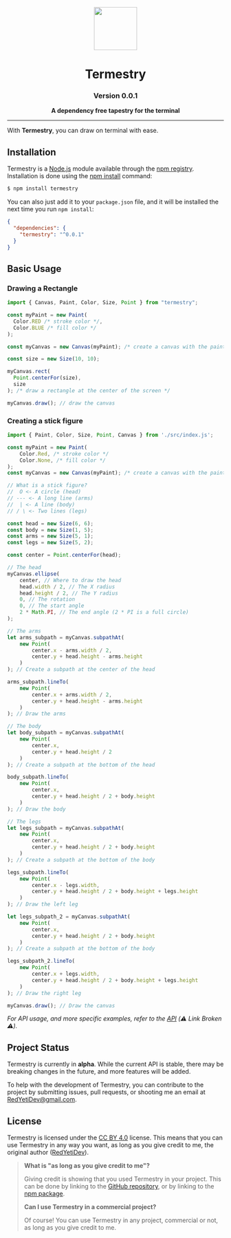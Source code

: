 <div align="center">
<img 
    src="https://raw.githubusercontent.com/RedYetiDev/termestry/gh-pages/logo.svg"
    width="100"
/>

# Termestry

### Version 0.0.1

**A dependency free tapestry for the terminal**

</div>

---

With **Termestry**, you can draw on terminal with ease.

## Installation

Termestry is a [Node.js](https://nodejs.org/en/) module available through the [npm registry](https://www.npmjs.com/). Installation is done using the [npm install](https://docs.npmjs.com/getting-started/installing-npm-packages-locally) command:

```bash
$ npm install termestry
```

You can also just add it to your `package.json` file, and it will be installed the next time you run `npm install`:

```json
{
  "dependencies": {
    "termestry": "^0.0.1"
  }
}
```

## Basic Usage

### Drawing a Rectangle

```js
import { Canvas, Paint, Color, Size, Point } from "termestry";

const myPaint = new Paint(
  Color.RED /* stroke color */,
  Color.BLUE /* fill color */
);

const myCanvas = new Canvas(myPaint); /* create a canvas with the paint */

const size = new Size(10, 10);

myCanvas.rect(
  Point.centerFor(size),
  size
); /* draw a rectangle at the center of the screen */

myCanvas.draw(); // draw the canvas
```

### Creating a stick figure

```js
import { Paint, Color, Size, Point, Canvas } from './src/index.js';

const myPaint = new Paint(
    Color.Red, /* stroke color */
    Color.None, /* fill color */
);
const myCanvas = new Canvas(myPaint); /* create a canvas with the paint */

// What is a stick figure?
//  O <- A circle (head)
// --- <- A long line (arms)
//  | <- A line (body)
// / \ <- Two lines (legs)

const head = new Size(6, 6);
const body = new Size(1, 5);
const arms = new Size(5, 1);
const legs = new Size(5, 2);

const center = Point.centerFor(head);

// The head
myCanvas.ellipse(
    center, // Where to draw the head
    head.width / 2, // The X radius
    head.height / 2, // The Y radius
    0, // The rotation
    0, // The start angle
    2 * Math.PI, // The end angle (2 * PI is a full circle)
);

// The arms
let arms_subpath = myCanvas.subpathAt(
    new Point(
        center.x - arms.width / 2,
        center.y + head.height - arms.height
    )
); // Create a subpath at the center of the head

arms_subpath.lineTo(
    new Point(
        center.x + arms.width / 2,
        center.y + head.height - arms.height
    )
); // Draw the arms

// The body
let body_subpath = myCanvas.subpathAt(
    new Point(
        center.x,
        center.y + head.height / 2
    )
); // Create a subpath at the bottom of the head

body_subpath.lineTo(
    new Point(
        center.x,
        center.y + head.height / 2 + body.height
    )
); // Draw the body

// The legs
let legs_subpath = myCanvas.subpathAt(
    new Point(
        center.x,
        center.y + head.height / 2 + body.height
    )
); // Create a subpath at the bottom of the body

legs_subpath.lineTo(
    new Point(
        center.x - legs.width,
        center.y + head.height / 2 + body.height + legs.height
    )
); // Draw the left leg

let legs_subpath_2 = myCanvas.subpathAt(
    new Point(
        center.x,
        center.y + head.height / 2 + body.height
    )
); // Create a subpath at the bottom of the body

legs_subpath_2.lineTo(
    new Point(
        center.x + legs.width,
        center.y + head.height / 2 + body.height + legs.height
    )
); // Draw the right leg

myCanvas.draw(); // Draw the canvas
```

_For API usage, and more specific examples, refer to the [API](https://termestry.js.org/) (⚠️ Link Broken ⚠️)._

## Project Status

Termestry is currently in **alpha**. While the current API is stable, there may be breaking changes in the future, and more features will be added.

To help with the development of Termestry, you can contribute to the project by submitting issues, pull requests, or shooting me an email at [RedYetiDev@gmail.com](mailto:redyetidev@gmail.com).

## License

Termestry is licensed under the [CC BY 4.0](https://creativecommons.org/licenses/by/4.0/) license. This means that you can use Termestry in any way you want, as long as you give credit to me, the original author ([RedYetiDev](https://redyetidev.github.io)).

> **What is "as long as you give credit to me"?**
>
> Giving credit is showing that you used Termestry in your project. This can be done by linking to the [GitHub repository](https://github.com/RedYetiDev/termestry), or by linking to the [npm package](https://www.npmjs.com/package/termestry).
>
> **Can I use Termestry in a commercial project?**
>
> Of course! You can use Termestry in any project, commercial or not, as long as you give credit to me.
